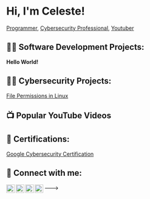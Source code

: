 # Hi, I'm Celeste! 
[Programmer](https://github.com/CDafeuAdams), [Cybersecurity Professional](https://www.linkedin.com/in/celestedafeuadams/), [Youtuber](https://www.youtube.com/c/TheWyNetwork)
## 👨‍💻 Software Development Projects:
**Hello World!**

## 👨‍💻 Cybersecurity Projects:
[File Permissions in Linux](https://github.com/CDafeuAdams/File-Permissions-in-Linux)

## 📺 Popular YouTube Videos


## 📃 Certifications:
[Google Cybersecurity Certification](https://coursera.org/share/b97160d3c5de93905c498f5a8dd7a223)

<h2> 🤳 Connect with me:</h2>

[<img align="left" alt="JoshMadakor | YouTube" width="22px" src="https://cdn.jsdelivr.net/npm/simple-icons@v3/icons/youtube.svg" />][youtube]
[<img align="left" alt="JoshMadakor | Twitter" width="22px" src="https://cdn.jsdelivr.net/npm/simple-icons@v3/icons/twitter.svg" />][twitter]
[<img align="left" alt="JoshMadakor | LinkedIn" width="22px" src="https://cdn.jsdelivr.net/npm/simple-icons@v3/icons/linkedin.svg" />][linkedin]
[<img align="left" alt="JoshMadakor | Instagram" width="22px" src="https://cdn.jsdelivr.net/npm/simple-icons@v3/icons/instagram.svg" />][Instagram]

[twitter]: https://twitter.com/TheWyNetwork
[youtube]: https://www.youtube.com/@TheWyNetwork
[Instagram]: https://www.instagram.com/@TheWyNetwork
[Linkedin]:https://linkedin.com/in/celestedafeuadams

<!--

Here are some ideas to get you started:

- 🔭 I’m currently working on ...
- 🌱 I’m currently learning ...
- 👯 I’m looking to collaborate on ...
- 🤔 I’m looking for help with ...
- 💬 Ask me about ...
- 📫 How to reach me: ...
- 😄 Pronouns: ...
- ⚡ Fun fact: ...
-->
--->
